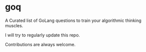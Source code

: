 # goq

A Curated list of GoLang questions to train your algorithmic thinking muscles.

I will try to regularly update this repo.

Contributions are always welcome.
